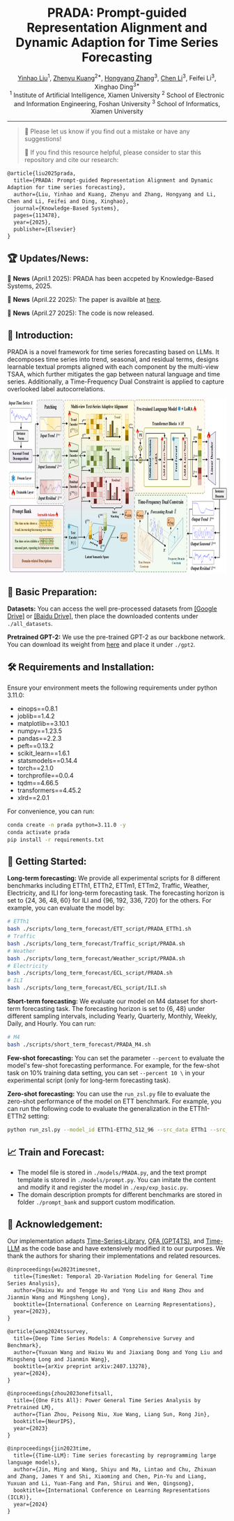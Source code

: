 <div align="center">
  <h1><b>PRADA: Prompt-guided Representation Alignment and Dynamic Adaption for Time Series Forecasting </b></h1>
</div>

<div align="center">
  <a href="https://github.com/HowardLiu28">Yinhao Liu</a><sup>1</sup>, <a href="https://github.com/KZYYYY">Zhenyu Kuang</a><sup>2*</sup>, <a href="https://github.com/HRT00">Hongyang Zhang</a><sup>3</sup>, <a href="https://github.com/lichen0620">Chen Li</a><sup>3</sup>, Feifei Li<sup>3</sup>, Xinghao Ding<sup>3*</sup>
</div>

<div align="center">
  <sup>1</sup> Institute of Artificial Intelligence, Xiamen University         <sup>2</sup> School of Electronic and Information Engineering, Foshan University     <sup>3</sup> School of Informatics, Xiamen University
</div>

---
>
> 🙋 Please let us know if you find out a mistake or have any suggestions!
> 
> 🙏 If you find this resource helpful, please consider to star this repository and cite our research:

```
@article{liu2025prada,
  title={PRADA: Prompt-guided Representation Alignment and Dynamic Adaption for time series forecasting},
  author={Liu, Yinhao and Kuang, Zhenyu and Zhang, Hongyang and Li, Chen and Li, Feifei and Ding, Xinghao},
  journal={Knowledge-Based Systems},
  pages={113478},
  year={2025},
  publisher={Elsevier}
}
```

## 🏆 Updates/News:

🚩 **News** (April.1 2025): PRADA has been accpeted by Knowledge-Based Systems, 2025.

🚩 **News** (April.22 2025): The paper is availble at <a href="https://www.sciencedirect.com/science/article/abs/pii/S0950705125005246">here</a>.

🚩 **News** (April.27 2025): The code is now released.

## 📰 Introduction:

PRADA is a novel framework for time series forecasting based on LLMs. It decomposes time series into trend, seasonal, and residual terms, designs learnable textual prompts aligned with each component by the multi-view TSAA, which further mitigates the gap between natural language and time series. Additionally, a Time-Frequency Dual Constraint is applied to capture overlooked label autocorrelations.
<p align="center">
<img src="pic/main_model.png" height = "400" alt="" align=center />
</p>

## 🤗 Basic Preparation:

**Datasets:** You can access the well pre-processed datasets from [[Google Drive]](https://drive.google.com/file/d/1NF7VEefXCmXuWNbnNe858WvQAkJ_7wuP/view?usp=sharing) or [[Baidu Drive]](https://pan.baidu.com/s/1r3KhGd0Q9PJIUZdfEYoymg?pwd=i9iy), then place the downloaded contents under `./all_datasets`.

**Pretrained GPT-2:** We use the pre-trained GPT-2 as our backbone network. You can download its weight from [here](https://huggingface.co/openai-community/gpt2/tree/main) and place it under `./gpt2`.

## 🛠️ Requirements and Installation:

Ensure your environment meets the following requirements under python 3.11.0:

- einops==0.8.1
- joblib==1.4.2
- matplotlib==3.10.1
- numpy==1.23.5
- pandas==2.2.3
- peft==0.13.2
- scikit_learn==1.6.1
- statsmodels==0.14.4
- torch==2.1.0
- torchprofile==0.0.4
- tqdm==4.66.5
- transformers==4.45.2
- xlrd==2.0.1

For convenience, you can run:
```bash
conda create -n prada python=3.11.0 -y
conda activate prada
pip install -r requirements.txt
```

## 🚀 Getting Started:

**Long-term forecasting:** We provide all experimental scripts for 8 different benchmarks including ETTh1, ETTh2, ETTm1, ETTm2, Traffic, Weather, Electricity, and ILI for long-term forecasting task. The forecasting horizon is set to {24, 36, 48, 60} for ILI and {96, 192, 336, 720} for the others. For example, you can evaluate the model by:
```bash
# ETTh1
bash ./scripts/long_term_forecast/ETT_script/PRADA_ETTh1.sh
# Traffic
bash ./scripts/long_term_forecast/Traffic_script/PRADA.sh
# Weather
bash ./scripts/long_term_forecast/Weather_script/PRADA.sh
# Electricity
bash ./scripts/long_term_forecast/ECL_script/PRADA.sh
# ILI
bash ./scripts/long_term_forecast/ECL_script/ILI.sh
```

**Short-term forecasting:** We evaluate our model on M4 dataset for short-term forecasting task. The forecasting horizon is set to {6, 48} under different sampling intervals, including Yearly, Quarterly, Monthly, Weekly, Daily, and Hourly. You can run:
```bash
# M4
bash ./scripts/short_term_forecast/PRADA_M4.sh
```
**Few-shot forecasting:** You can set the parameter `--percent` to evaluate the model's few-shot forecasting performance. For example, for the few-shot task on 10% training data setting, you can set `--percent 10 \` in your experimental script (only for long-term forecasting task).

**Zero-shot forecasting:** You can use the `run_zsl.py` file to evaluate the zero-shot performance of the model on ETT benchmark. For example, you can run the following code to evaluate the generalization in the ETTh1-ETTh2 setting:
```bash
python run_zsl.py --model_id ETTh1-ETTh2_512_96 --src_data ETTh1 --src_data_path ETTh1.csv --tgt_data ETTh2 --tgt_data_path ETTh2.csv --number_variable 7
```

## 📈 Train and Forecast:
- The model file is stored in `./models/PRADA.py`, and the text prompt template is stored in `./models/prompt.py`. You can imitate the content and modify it and register the model in `./exp/exp_basic.py`.
- The domain description prompts for different benchmarks are stored in folder `./prompt_bank` and support custom modification.

## 🌟 Acknowledgement:
Our implementation adapts [Time-Series-Library](https://github.com/thuml/Time-Series-Library), [OFA (GPT4TS)](https://github.com/DAMO-DI-ML/NeurIPS2023-One-Fits-All), and [Time-LLM](https://github.com/KimMeen/Time-LLM) as the code base and have extensively modified it to our purposes. We thank the authors for sharing their implementations and related resources.

```
@inproceedings{wu2023timesnet,
  title={TimesNet: Temporal 2D-Variation Modeling for General Time Series Analysis},
  author={Haixu Wu and Tengge Hu and Yong Liu and Hang Zhou and Jianmin Wang and Mingsheng Long},
  booktitle={International Conference on Learning Representations},
  year={2023},
}
```
```
@article{wang2024tssurvey,
  title={Deep Time Series Models: A Comprehensive Survey and Benchmark},
  author={Yuxuan Wang and Haixu Wu and Jiaxiang Dong and Yong Liu and Mingsheng Long and Jianmin Wang},
  booktitle={arXiv preprint arXiv:2407.13278},
  year={2024},
}
```
```
@inproceedings{zhou2023onefitsall,
  title={{One Fits All}: Power General Time Series Analysis by Pretrained LM},
  author={Tian Zhou, Peisong Niu, Xue Wang, Liang Sun, Rong Jin},
  booktitle={NeurIPS},
  year={2023}
}
```
```
@inproceedings{jin2023time,
  title={{Time-LLM}: Time series forecasting by reprogramming large language models},
  author={Jin, Ming and Wang, Shiyu and Ma, Lintao and Chu, Zhixuan and Zhang, James Y and Shi, Xiaoming and Chen, Pin-Yu and Liang, Yuxuan and Li, Yuan-Fang and Pan, Shirui and Wen, Qingsong},
  booktitle={International Conference on Learning Representations (ICLR)},
  year={2024}
}
```
